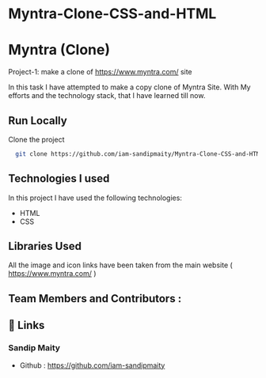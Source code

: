 # Myntra-Clone-CSS-and-HTML

# Myntra (Clone)

Project-1: make a clone of https://www.myntra.com/ site

In this task I have attempted to make a copy clone of Myntra Site. With My efforts and the technology stack, that I have learned till now.

## Run Locally

Clone the project

```bash
  git clone https://github.com/iam-sandipmaity/Myntra-Clone-CSS-and-HTML.git
```

## Technologies I used

In this project I have used the following technologies:

- HTML
- CSS


## Libraries Used

All the image and icon links have been taken from the main website ( https://www.myntra.com/ )

## Team Members and Contributors :

## 🔗 Links

### Sandip Maity
- Github : https://github.com/iam-sandipmaity








  
